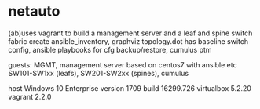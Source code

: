 # netauto

(ab)uses vagrant to 
    build a management server and a leaf and spine switch fabric
    create ansible_inventory, graphviz topology.dot
has baseline switch config, ansible playbooks for cfg backup/restore, cumulus ptm


guests:
MGMT, management server based on centos7 with ansible etc
SW101-SW1xx (leafs), SW201-SW2xx (spines), cumulus

host
Windows 10 Enterprise version 1709 build 16299.726
virtualbox 5.2.20
vagrant 2.2.0




